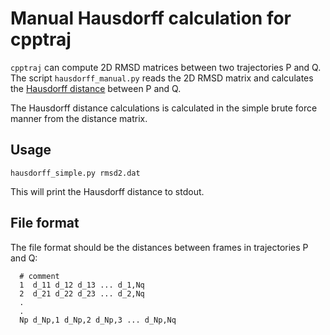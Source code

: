 # Manual Hausdorff calculation for cpptraj

`cpptraj` can compute 2D RMSD matrices between two trajectories P and
Q. The script `hausdorff_manual.py` reads the 2D RMSD matrix and
calculates the [Hausdorff
distance](https://en.wikipedia.org/wiki/Hausdorff_distance) between P
and Q.

The Hausdorff distance calculations is calculated in the simple brute
force manner from the distance matrix.


## Usage

```
hausdorff_simple.py rmsd2.dat
```

This will print the Hausdorff distance to stdout.


## File format

The file format should be the distances between frames in trajectories
P and Q:

      # comment
      1  d_11 d_12 d_13 ... d_1,Nq
      2  d_21 d_22 d_23 ... d_2,Nq
      .
      .
      Np d_Np,1 d_Np,2 d_Np,3 ... d_Np,Nq

